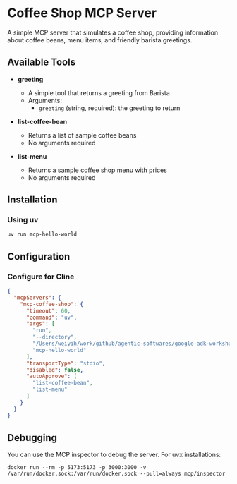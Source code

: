 # Coffee Shop MCP Server

A simple MCP server that simulates a coffee shop, providing information about coffee beans, menu items, and friendly barista greetings.

## Available Tools

- **greeting**
  - A simple tool that returns a greeting from Barista
  - Arguments:
    - `greeting` (string, required): the greeting to return

- **list-coffee-bean**
  - Returns a list of sample coffee beans
  - No arguments required

- **list-menu**
  - Returns a sample coffee shop menu with prices
  - No arguments required

## Installation

### Using uv

```bash
uv run mcp-hello-world
```

## Configuration

### Configure for Cline

```json
{
  "mcpServers": {
    "mcp-coffee-shop": {
      "timeout": 60,
      "command": "uv",
      "args": [
        "run",
        "--directory",
        "/Users/weiyih/work/github/agentic-softwares/google-adk-workshop/mcp-hello-world",
        "mcp-hello-world"
      ],
      "transportType": "stdio",
      "disabled": false,
      "autoApprove": [
        "list-coffee-bean",
        "list-menu"
      ]
    }
  }
}
```

## Debugging

You can use the MCP inspector to debug the server. For uvx installations:

```
docker run --rm -p 5173:5173 -p 3000:3000 -v /var/run/docker.sock:/var/run/docker.sock --pull=always mcp/inspector
```
